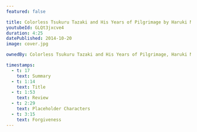 ```yaml
---
featured: false

title: Colorless Tsukuru Tazaki and His Years of Pilgrimage by Haruki Murakami
youtubeId: GLQt3jxcve4
duration: 4:25
datePublished: 2014-10-20
image: cover.jpg

ownedBy: Colorless Tsukuru Tazaki and His Years of Pilgrimage, Haruki Murakami

timestamps:
  - t: 17
    text: Summary
  - t: 1:14
    text: Title
  - t: 1:53
    text: Review
  - t: 2:29
    text: Placeholder Characters
  - t: 3:15
    text: Forgiveness
---
```

